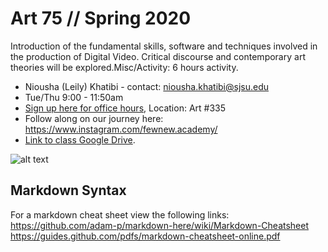 # Art 75 // Spring 2020
Introduction of the fundamental skills, software and techniques involved in the production of Digital Video. Critical discourse and contemporary art theories will be explored.Misc/Activity: 6 hours activity.

+ Niousha (Leily) Khatibi - contact: <niousha.khatibi@sjsu.edu>
+ Tue/Thu 9:00 - 11:50am
+ [Sign up here for office hours](https://calendly.com/fewnew/officehour-signup), Location: Art #335
+ Follow along on our journey here: https://www.instagram.com/fewnew.academy/
+ [Link to class Google Drive](https://drive.google.com/drive/u/1/folders/1_7Iqxdxp8lJclV80gxv_3a55Ud1THcp7).

![alt text](https://i.imgur.com/ZYvp3Wp.png)

## Markdown Syntax

For a markdown cheat sheet view the following links: <br>
https://github.com/adam-p/markdown-here/wiki/Markdown-Cheatsheet <br>
https://guides.github.com/pdfs/markdown-cheatsheet-online.pdf
